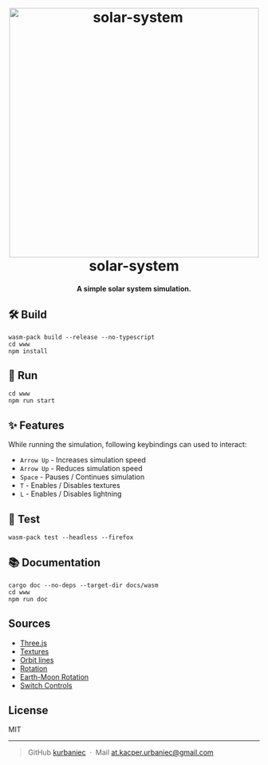 <h1 align="center">
  <br>
  <img src="images/solar-systen-demo.gif" alt="solar-system" width="500"></a>
  <br>
  solar-system
  <br>
</h1>

<h4 align="center">A simple solar system simulation.</h4>

## 🛠️ Build

```
wasm-pack build --release --no-typescript
cd www
npm install
```

## 🚴 Run
```
cd www
npm run start
```

## ✨ Features

While running the simulation, following keybindings can used to interact:

* `Arrow Up` - Increases simulation speed
* `Arrow Up` - Reduces simulation speed
* `Space` - Pauses / Continues simulation
* `T` - Enables / Disables textures
* `L` - Enables / Disables lightning

## 🔬 Test

```
wasm-pack test --headless --firefox
```

## 📚 Documentation

```
cargo doc --no-deps --target-dir docs/wasm
cd www
npm run doc
```

## Sources
* [Three.js](https://threejs.org/)
* [Textures](https://www.solarsystemscope.com/textures/)
* [Orbit lines](https://stackoverflow.com/questions/42087478/create-a-planet-orbit)
* [Rotation](https://codepen.io/cl4ws0n/pen/eJjQzx?editors=1010)
* [Earth-Moon Rotation](https://mattloftus.github.io/2016/02/03/threejs-p2/)
* [Switch Controls](https://stackoverflow.com/questions/11304998/switch-threejs-controls-from-trackball-to-flycontrols-and-vice-versa)

## License

MIT

---

> GitHub [kurbaniec](https://github.com/kurbaniec-tgm) &nbsp;&middot;&nbsp;
> Mail [at.kacper.urbaniec@gmail.com](mailto:at.kacper.urbaniec@gmail.com)

